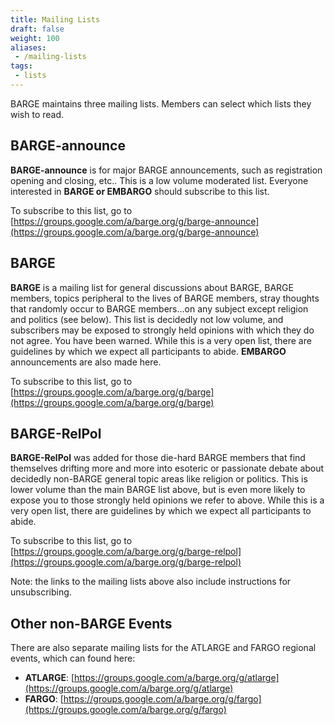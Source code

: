 ```yaml
---
title: Mailing Lists
draft: false
weight: 100
aliases:
 - /mailing-lists
tags:
 - lists
---
```


BARGE maintains three mailing lists. Members can select which lists they wish to read.

## BARGE-announce

**BARGE-announce** is for major BARGE announcements, such as registration
opening and closing, etc.. This is a low volume moderated list. Everyone
interested in **BARGE or EMBARGO** should subscribe to this list.

To subscribe to this list, go to 
[https://groups.google.com/a/barge.org/g/barge-announce](https://groups.google.com/a/barge.org/g/barge-announce)

## BARGE

**BARGE** is a mailing list for general discussions about BARGE, BARGE members,
topics peripheral to the lives of BARGE members, stray thoughts that randomly
occur to BARGE members...on any subject except religion and politics (see
below). This list is decidedly not low volume, and subscribers may be exposed
to strongly held opinions with which they do not agree. You have been
warned. While this is a very open list, there are guidelines by which we expect
all participants to abide.  **EMBARGO** announcements are also made here.

To subscribe to this list, go to
[https://groups.google.com/a/barge.org/g/barge](https://groups.google.com/a/barge.org/g/barge)

## BARGE-RelPol

**BARGE-RelPol** was added for those die-hard BARGE members that find
themselves drifting more and more into esoteric or passionate debate about
decidedly non-BARGE general topic areas like religion or politics. This is
lower volume than the main BARGE list above, but is even more likely to expose
you to those strongly held opinions we refer to above.  While this is a very
open list, there are guidelines by which we expect all participants to abide.

To subscribe to this list, go to [https://groups.google.com/a/barge.org/g/barge-relpol](https://groups.google.com/a/barge.org/g/barge-relpol)

Note: the links to the mailing lists above also include instructions for unsubscribing.

## Other non-BARGE Events

There are also separate mailing lists for the ATLARGE and FARGO regional events, which can found here:

* **ATLARGE**: [https://groups.google.com/a/barge.org/g/atlarge](https://groups.google.com/a/barge.org/g/atlarge)
* **FARGO**: [https://groups.google.com/a/barge.org/g/fargo](https://groups.google.com/a/barge.org/g/fargo)

